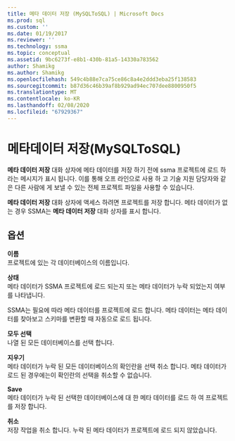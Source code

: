 ```yaml
---
title: 메타 데이터 저장 (MySQLToSQL) | Microsoft Docs
ms.prod: sql
ms.custom: ''
ms.date: 01/19/2017
ms.reviewer: ''
ms.technology: ssma
ms.topic: conceptual
ms.assetid: 9bc6273f-e8b1-430b-81a5-14330a783562
author: Shamikg
ms.author: Shamikg
ms.openlocfilehash: 549c4b88e7ca75ce86c8a4e2ddd3eba25f138583
ms.sourcegitcommit: b87d36c46b39af8b929ad94ec707dee8800950f5
ms.translationtype: MT
ms.contentlocale: ko-KR
ms.lasthandoff: 02/08/2020
ms.locfileid: "67929367"
---
```

# <a name="save-metadata--mysqltosql"></a>메타데이터 저장(MySQLToSQL)
**메타 데이터 저장** 대화 상자에 메타 데이터를 저장 하기 전에 ssma 프로젝트에 로드 하 라는 메시지가 표시 됩니다. 이를 통해 오프 라인으로 사용 하 고 기술 지원 담당자와 같은 다른 사람에 게 보낼 수 있는 전체 프로젝트 파일을 사용할 수 있습니다.  
  
**메타 데이터 저장** 대화 상자에 액세스 하려면 프로젝트를 저장 합니다. 메타 데이터가 없는 경우 SSMA는 **메타 데이터 저장** 대화 상자를 표시 합니다.  
  
## <a name="options"></a>옵션  
**이름**  
프로젝트에 있는 각 데이터베이스의 이름입니다.  
  
**상태**  
메타 데이터가 SSMA 프로젝트에 로드 되는지 또는 메타 데이터가 누락 되었는지 여부를 나타냅니다.  
  
SSMA는 필요에 따라 메타 데이터를 프로젝트에 로드 합니다. 메타 데이터는 메타 데이터를 찾아보고 스키마를 변환할 때 자동으로 로드 됩니다.  
  
**모두 선택**  
나열 된 모든 데이터베이스를 선택 합니다.  
  
**지우기**  
메타 데이터가 누락 된 모든 데이터베이스의 확인란을 선택 취소 합니다. 메타 데이터가 로드 된 경우에는이 확인란의 선택을 취소할 수 없습니다.  
  
**Save**  
메타 데이터가 누락 된 선택한 데이터베이스에 대 한 메타 데이터를 로드 하 여 프로젝트를 저장 합니다.  
  
**취소**  
저장 작업을 취소 합니다. 누락 된 메타 데이터가 프로젝트에 로드 되지 않았습니다.  
  
